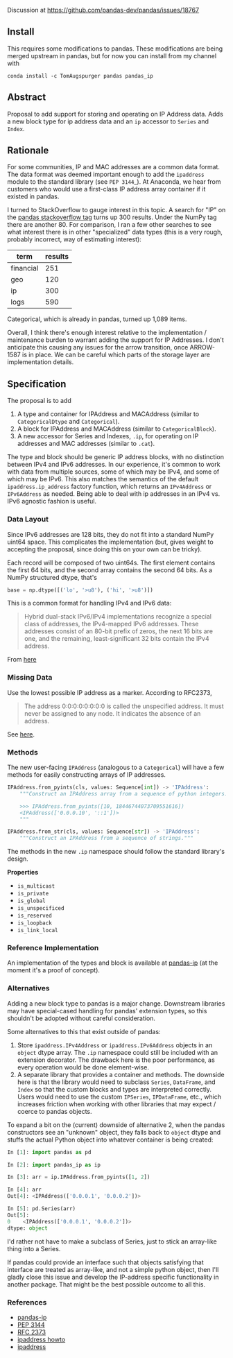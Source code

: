 Discussion at https://github.com/pandas-dev/pandas/issues/18767

## Install

This requires some modifications to pandas. These modifications are being
merged upstream in pandas, but for now you can install from my channel with

```
conda install -c TomAugspurger pandas pandas_ip
```

## Abstract

Proposal to add support for storing and operating on IP Address data.
Adds a new block type for ip address data and an `ip` accessor to
`Series` and `Index`.

## Rationale

For some communities, IP and MAC addresses are a common data format. The data
format was deemed important enough to add the `ipaddress` module to the standard
library (see `PEP 3144`_). At Anaconda, we hear from customers who would use a
first-class IP address array container if it existed in pandas.

I turned to StackOverflow to gauge interest in this topic. A search for "IP" on
the [pandas stackoverflow
tag](https://stackoverflow.com/search?q=%5Bpandas%5D+IP) turns up 300 results.
Under the NumPy tag there are another 80. For comparison, I ran a few other
searches to see what interest there is in other "specialized" data types (this
is a very rough, probably incorrect, way of estimating interest):

| term      | results |
| --------- | ------- |
| financial | 251     |
| geo       | 120     |
| ip        | 300     |
| logs      | 590     |


Categorical, which is already in pandas, turned up 1,089 items.

Overall, I think there's enough interest relative to the implementation /
maintenance burden to warrant adding the support for IP Addresses. I don't
anticipate this causing any issues for the arrow transition, once ARROW-1587 is
in place. We can be careful which parts of the storage layer are implementation
details.

## Specification

The proposal is to add

1.  A type and container for IPAddress and MACAddress (similar to
    `CategoricalDtype` and `Categorical`).
2.  A block for IPAddress and MACAddress (similar to `CategoricalBlock`).
3.  A new accessor for Series and Indexes, `.ip`, for operating on IP
    addresses and MAC addresses (similar to `.cat`).

The type and block should be generic IP address blocks, with no
distinction between IPv4 and IPv6 addresses. In our experience, it's
common to work with data from multiple sources, some of which may be
IPv4, and some of which may be IPv6. This also matches the semantics
of the default `ipaddress.ip_address` factory function, which returns
an `IPv4Address` or `IPv6Address` as needed. Being able to deal with
ip addresses in an IPv4 vs. IPv6 agnostic fashion is useful.

### Data Layout

Since IPv6 addresses are 128 bits, they do not fit into a standard NumPy uint64
space. This complicates the implementation (but, gives weight to accepting the
proposal, since doing this on your own can be tricky).

Each record will be composed of two uint64s. The first element 
contains the first 64 bits, and the second array contains the second 64
bits. As a NumPy structured dtype, that's

```python
base = np.dtype([('lo', '>u8'), ('hi', '>u8')])
```

This is a common format for handling IPv4 and IPv6 data:

> Hybrid dual-stack IPv6/IPv4 implementations recognize a special class of
> addresses, the IPv4-mapped IPv6 addresses. These addresses consist of an
> 80-bit prefix of zeros, the next 16 bits are one, and the remaining,
> least-significant 32 bits contain the IPv4 address.

From [here](https://en.wikipedia.org/wiki/IPv6#Software)

### Missing Data

Use the lowest possible IP address as a marker. According to RFC2373,

> The address 0:0:0:0:0:0:0:0 is called the unspecified address. It must
> never be assigned to any node. It indicates the absence of an address.

See [here](https://tools.ietf.org/html/rfc2373.html#section-2.5.2).

### Methods

The new user-facing `IPAddress` (analogous to a `Categorical`) will have
a few methods for easily constructing arrays of IP addresses.

```python
IPAddress.from_pyints(cls, values: Sequence[int]) -> 'IPAddress':
    """Construct an IPAddress array from a sequence of python integers.

    >>> IPAddress.from_pyints([10, 18446744073709551616])
    <IPAddress(['0.0.0.10', '::1'])>
    """

IPAddress.from_str(cls, values: Sequence[str]) -> 'IPAddress':
    """Construct an IPAddress from a sequence of strings."""
```

The methods in the new `.ip` namespace should follow the standard
library's design.

**Properties**

-   `is_multicast`
-   `is_private`
-   `is_global`
-   `is_unspecificed`
-   `is_reserved`
-   `is_loopback`
-   `is_link_local`

### Reference Implementation

An implementation of the types and block is available at
[pandas-ip](https://github.com/ContinuumIO/pandas-ip/) (at the moment
it's a proof of concept).

### Alternatives

Adding a new block type to pandas is a major change. Downstream libraries may
have special-cased handling for pandas' extension types, so this shouldn't be
adopted without careful consideration.

Some alternatives to this that exist outside of pandas:

1.  Store `ipaddress.IPv4Address` or `ipaddress.IPv6Address` objects in
    an `object` dtype array. The `.ip` namespace could still be included
    with an extension decorator. The drawback here is the poor
    performance, as every operation would be done element-wise.
2.  A separate library that provides a container and methods. The
    downside here is that the library would need to subclass `Series`,
    `DataFrame`, and `Index` so that the custom blocks and types are
    interpreted correctly. Users would need to use the custom
    `IPSeries`, `IPDataFrame`, etc., which increases friction when working
    with other libraries that may expect / coerce to pandas objects.

To expand a bit on the (current) downside of alternative 2,  when the pandas constructors
see an "unknown" object, they falls back to `object` dtype and stuffs the actual Python object
into whatever container is being created:

```python
In [1]: import pandas as pd

In [2]: import pandas_ip as ip

In [3]: arr = ip.IPAddress.from_pyints([1, 2])

In [4]: arr
Out[4]: <IPAddress(['0.0.0.1', '0.0.0.2'])>

In [5]: pd.Series(arr)
Out[5]:
0    <IPAddress(['0.0.0.1', '0.0.0.2'])>
dtype: object
```

I'd rather not have to make a subclass of Series, just to stick an array-like thing into a Series.

If pandas could provide an interface such that objects satisfying that interface
are treated as array-like, and not a simple python object, then I'll gladly close
this issue and develop the IP-address specific functionality in another package.
That might be the best possible outcome to all this.

### References

-   [pandas-ip](https://github.com/ContinuumIO/pandas-ip/)
-   [PEP 3144](https://www.python.org/dev/peps/pep-3144/)
-   [RFC 2373](https://tools.ietf.org/html/rfc2373.html#section-2.5.2)
-   [ipaddress howto](https://docs.python.org/3/howto/ipaddress.html)
-   [ipaddress](https://docs.python.org/3/library/ipaddress.html)
